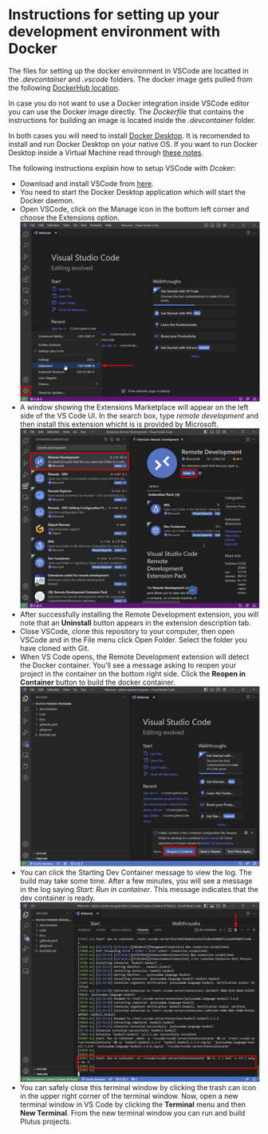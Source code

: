 
# Instructions for setting up your development environment with Docker  

The files for setting up the docker environment in VSCode are locatted in the *.devcontainer* and *.vscode* folders. The docker image gets pulled from the following [DockerHub location](https://hub.docker.com/r/robertinoiog/plutus-pioneer-program-4). 

In case you do not want to use a Docker integration inside VSCode editor you can use the Docker image directly. The *Dockerfile* that contains the instructions for building an image is located inside the *.devcontainer* folder. 

In both cases you will need to install [Docker Desktop](https://docs.docker.com/get-docker/). It is recomended to install and run Docker Desktop on your native OS. If you want to run Docker Desktop inside a Virtual Machine read through [these notes](https://docs.docker.com/desktop/vm-vdi/). 

The following instructions explain how to setup VSCode with Dcoker:
* Download and install VSCode from [here](https://code.visualstudio.com/). 
* You need to start the Docker Desktop application which will start the Docker daemon. 
* Open VSCode, click on the Manage icon in the bottom left corner and choose the Extensions option. 
![alt text](https://github.com/LukaKurnjek/plutus-dev-env/blob/main/images/dokcer-vscode/extensions-button.PNG) 
* A window showing the Extensions Marketplace will appear on the left side of the VS Code UI. In the search box, type *remote development* and then install this extension whicht is is provided by Microsoft. 
![alt text](https://github.com/LukaKurnjek/plutus-dev-env/blob/main/images/dokcer-vscode/remote-development.PNG) 
* After successfully installing the Remote Development extension, you will note that an **Uninstall** button appears in the extension description tab. 
* Close VSCode, clone this repository to your computer, then open VSCode and in the File menu click Open Folder. Select the folder you have cloned with Git. 
* When VS Code opens, the Remote Development extension will detect the Docker container. You'll see a message asking to reopen your project in the container on the bottom right side. Click the **Reopen in Container** button to build the docker container. 
![alt text](https://github.com/LukaKurnjek/plutus-dev-env/blob/main/images/dokcer-vscode/reopen-in-container.PNG) 
* You can click the Starting Dev Container message to view the log. The build may take some time. After a few minutes, you will see a message in the log saying *Start: Run in container*. This message indicates that the dev container is ready. 
![alt text](https://github.com/LukaKurnjek/plutus-dev-env/blob/main/images/dokcer-vscode/console-log.PNG) 
* You can safely close this terminal window by clicking the trash can icon in the upper right corner of the terminal window. Now, open a new terminal window in VS Code by clicking the **Terminal** menu and then **New Terminal**. From the new terminal window you can run and build Plutus projects. 
